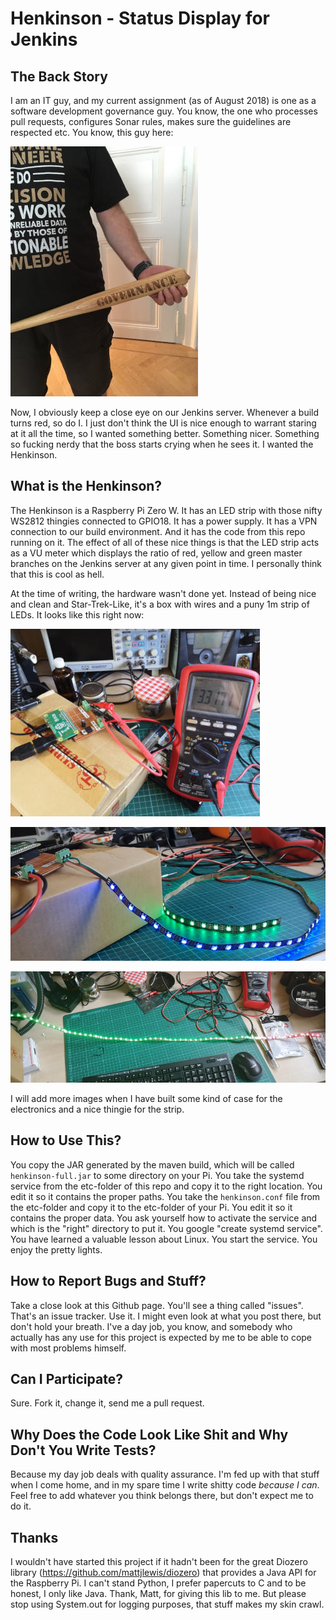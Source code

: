 # Henkinson - Status Display for Jenkins

## The Back Story
I am an IT guy, and my current assignment (as of August 2018) is one as a software development governance guy. You know, the one who processes pull requests, configures Sonar rules, makes sure the guidelines are respected etc. You know, this guy here:

![Governance Guy](etc/images/governanceguy.jpg)

Now, I obviously keep a close eye on our Jenkins server. Whenever a build turns red, so do I. I just don't think the UI is nice enough to warrant staring at it all the time, so I wanted something better. Something nicer. Something so fucking nerdy that the boss starts crying when he sees it. I wanted the Henkinson.

## What is the Henkinson?
The Henkinson is a Raspberry Pi Zero W. It has an LED strip with those nifty WS2812 thingies connected to GPIO18. It has a power supply. It has a VPN connection to our build environment. And it has the code from this repo running on it. The effect of all of these nice things is that the LED strip acts as a VU meter which displays the ratio of red, yellow and green master branches on the Jenkins server at any given point in time. I personally think that this is cool as hell.

At the time of writing, the hardware wasn't done yet. Instead of being nice and clean and Star-Trek-Like, it's a box with wires and a puny 1m strip of LEDs. It looks like this right now:

 ![Multimeter](etc/images/henkinson1.jpg)
 
 ![Strip](etc/images/henkinson2.png)
 
 ![Real Data](etc/images/henkinson3.jpg)

I will add more images when I have built some kind of case for the electronics and a nice thingie for the strip.

## How to Use This?
You copy the JAR generated by the maven build, which will be called `henkinson-full.jar` to some directory on your Pi. You take the systemd service from the etc-folder of this repo and copy it to the right location. You edit it so it contains the proper paths. You take the `henkinson.conf` file from the etc-folder and copy it to the etc-folder of your Pi. You edit it so it contains the proper data. You ask yourself how to activate the service and which is the "right" directory to put it. You google "create systemd service". You have learned a valuable lesson about Linux. You start the service. You enjoy the pretty lights.

## How to Report Bugs and Stuff?
Take a close look at this Github page. You'll see a thing called "issues". That's an issue tracker. Use it. I might even look at what you post there, but don't hold your breath. I've a day job, you know, and somebody who actually has any use for this project is expected by me to be able to cope with most problems himself.

## Can I Participate?
Sure. Fork it, change it, send me a pull request.

## Why Does the Code Look Like Shit and Why Don't You Write Tests?
Because my day job deals with quality assurance. I'm fed up with that stuff when I come home, and in my spare time I write shitty code _because I can_. Feel free to add whatever you think belongs there, but don't expect me to do it.

## Thanks
I wouldn't have started this project if it hadn't been for the great Diozero library (https://github.com/mattjlewis/diozero) that provides a Java API for the Raspberry Pi. I can't stand Python, I prefer papercuts to C and to be honest, I only like Java. Thank, Matt, for giving this lib to me. But please stop using System.out for logging purposes, that stuff makes my skin crawl.   

